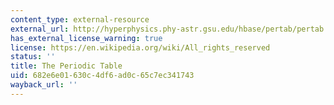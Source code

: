 ```yaml
---
content_type: external-resource
external_url: http://hyperphysics.phy-astr.gsu.edu/hbase/pertab/pertab.html
has_external_license_warning: true
license: https://en.wikipedia.org/wiki/All_rights_reserved
status: ''
title: The Periodic Table
uid: 682e6e01-630c-4df6-ad0c-65c7ec341743
wayback_url: ''
---
```

